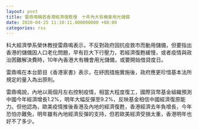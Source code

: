 ```yaml
---
layout: post
title: 雷鼎鳴稱若香港經濟復甦慢　十年內大有機會用光儲備
date: 2020-04-25 11:10:11.000000000 +08:00
categories: rss
---
```


科大經濟學系榮休教授雷鼎鳴表示，不反對政府因抗疫救市而動用儲備，但要指出香港的儲備因人口老化問題，早有巨大下行壓力，若經濟復甦緩慢，或者疫情與政治困難解決費時，10年內香港大有機會用光儲備，或要開始借貸度日。

雷鼎鳴在本台節目《香港家書》表示，在紓困措施實施後，政府應更珍惜基本法所規定的量入為出原則。

雷鼎鳴說，內地以兩個月左右控制疫情，相當大程度復工，國際貨幣基金組織預測中國今年經濟增長1.2%，明年大幅反彈至9.2%，反映基金相信中國經濟復原能力。但他認為，歐美疫情推後香港及內地的經濟復甦，香港經濟去年負增長，今年恐怕亦難免，明年雖有內地經濟反彈的支持，但若歐美經濟受損太重，香港明年也好不了多少。
